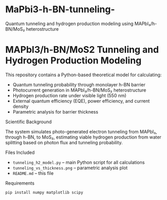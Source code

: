 # MaPbi3-h-BN-tunneling-
Quantum tunneling and hydrogen production modeling using MAPbI₃/h-BN/MoS₂ heterostructure
# MAPbI3/h-BN/MoS2 Tunneling and Hydrogen Production Modeling

This repository contains a Python-based theoretical model for calculating:

- Quantum tunneling probability through monolayer h-BN barrier
- Photocurrent generation in MAPbI₃/h-BN/MoS₂ heterostructure
- Hydrogen production rate under visible light (550 nm)
- External quantum efficiency (EQE), power efficiency, and current density
- Parametric analysis for barrier thickness
  
Scientific Background

The system simulates photo-generated electron tunneling from MAPbI₃, through h-BN, to MoS₂, estimating viable hydrogen production from water splitting based on photon flux and tunneling probability.

Files Included

- `tunneling_h2_model.py` – main Python script for all calculations
- `tunneling_vs_thickness.png` – parametric analysis plot
- `README.md` – this file
  
Requirements

```bash
pip install numpy matplotlib scipy
